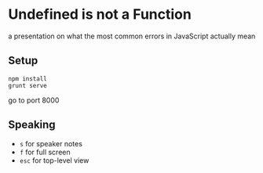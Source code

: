 # Undefined is not a Function
a presentation on what the most common errors in JavaScript actually
mean

## Setup
```
npm install
grunt serve
```
go to port 8000


## Speaking
- `s` for speaker notes
- `f` for full screen
- `esc` for top-level view
